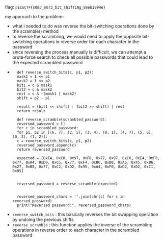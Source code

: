 flag: `picoCTF{s0m3_m0r3_b1t_sh1fTiNg_89eb3994e}`

my approach to the problem:
- what i needed to do was reverse the bit-switching operations done by the scramble() method
- to reverse the scrambling, we would need to apply the opposite bit-switching operations in reverse order for each character in the password
- since reversing the process manually is difficult, we can attempt a brute-force search to check all possible passwords that could lead to the expected scrambled password
- ```
    def reverse_switch_bits(c, p1, p2):
    mask1 = 1 << p1
    mask2 = 1 << p2
    bit1 = c & mask1
    bit2 = c & mask2
    rest = c & ~(mask1 | mask2)
    shift = p2 - p1

    result = (bit1 << shift) | (bit2 >> shift) | rest
    return result

    def reverse_scramble(scrambled_password):
    reversed_password = []
    for c in scrambled_password:
    for p1, p2 in [(6, 7), (2, 5), (3, 4), (0, 1), (4, 7), (5, 6), (0, 3), (1, 2)]:
    c = reverse_switch_bits(c, p1, p2)
    reversed_password.append(c)
    return reversed_password
    
    expected = [0xF4, 0xC0, 0x97, 0xF0, 0x77, 0x97, 0xC0, 0xE4, 0xF0, 0x77, 0xA4, 0xD0, 0xC5, 0x77, 0xF4, 0x86, 0xD0, 0xA5, 0x45, 0x96, 0x27, 0xB5, 0x77, 0xC2, 0xD2, 0x95, 0xA4, 0xF0, 0xD2, 0xD2, 0xC1, 0x95]
    
    
    reversed_password = reverse_scramble(expected)
    
    
    reversed_password_chars = ''.join(chr(c) for c in reversed_password)
    print("Reversed password:", reversed_password_chars)

  ```
- `reverse_switch_bits` : this  basically reverses the bit swapping operation by undoing the previous shifts
- `reverse_scramble` : this function applies the inverse of the scrambling operations in reverse order to each character in the scrambled password
